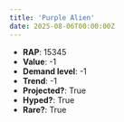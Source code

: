 ```yaml
---
title: 'Purple Alien'
date: 2025-08-06T00:00:00Z
---
```

- **RAP**: 15345
- **Value**: -1
- **Demand level**: -1
- **Trend**: -1
- **Projected?**: True
- **Hyped?**: True
- **Rare?**: True
